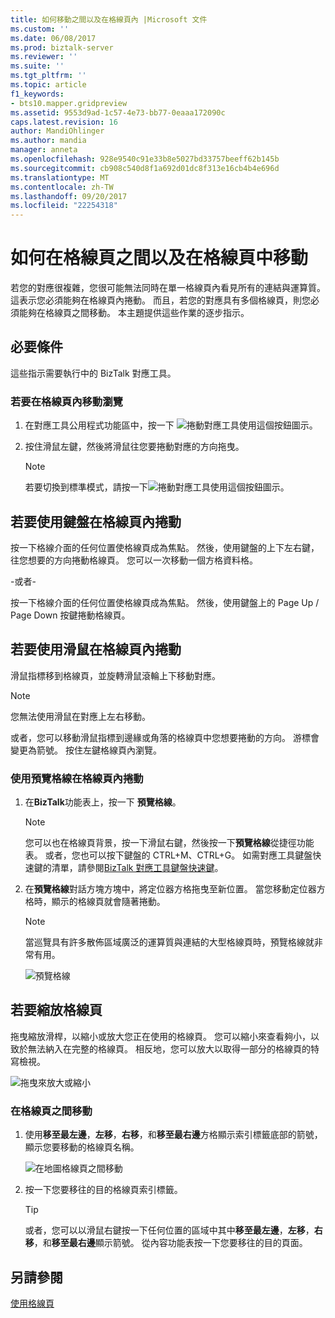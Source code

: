```yaml
---
title: 如何移動之間以及在格線頁內 |Microsoft 文件
ms.custom: ''
ms.date: 06/08/2017
ms.prod: biztalk-server
ms.reviewer: ''
ms.suite: ''
ms.tgt_pltfrm: ''
ms.topic: article
f1_keywords:
- bts10.mapper.gridpreview
ms.assetid: 9553d9ad-1c57-4e73-bb77-0eaaa172090c
caps.latest.revision: 16
author: MandiOhlinger
ms.author: mandia
manager: anneta
ms.openlocfilehash: 928e9540c91e33b8e5027bd33757beeff62b145b
ms.sourcegitcommit: cb908c540d8f1a692d01dc8f313e16cb4b4e696d
ms.translationtype: MT
ms.contentlocale: zh-TW
ms.lasthandoff: 09/20/2017
ms.locfileid: "22254318"
---
```

# <a name="how-to-move-between-and-within-grid-pages"></a>如何在格線頁之間以及在格線頁中移動
若您的對應很複雜，您很可能無法同時在單一格線頁內看見所有的連結與運算質。 這表示您必須能夠在格線頁內捲動。 而且，若您的對應具有多個格線頁，則您必須能夠在格線頁之間移動。 本主題提供這些作業的逐步指示。  
  
## <a name="prerequisites"></a>必要條件  
 這些指示需要執行中的 BizTalk 對應工具。  
  
### <a name="to-pan-within-a-grid-page"></a>若要在格線頁內移動瀏覽  
  
1.  在對應工具公用程式功能區中，按一下 ![捲動對應工具使用這個按鈕](../core/media/mapper-pan-hand.gif "Mapper_Pan_Hand")圖示。  
  
2.  按住滑鼠左鍵，然後將滑鼠往您要捲動對應的方向拖曳。  
  
    > [!NOTE]
    >  若要切換到標準模式，請按一下![捲動對應工具使用這個按鈕](../core/media/mapper-pan-hand.gif "Mapper_Pan_Hand")圖示。  
  
## <a name="to-scroll-within-a-grid-page-using-keyboard"></a>若要使用鍵盤在格線頁內捲動  
 按一下格線介面的任何位置使格線頁成為焦點。 然後，使用鍵盤的上下左右鍵，往您想要的方向捲動格線頁。 您可以一次移動一個方格資料格。  
  
 \-或者-  
  
 按一下格線介面的任何位置使格線頁成為焦點。 然後，使用鍵盤上的 Page Up / Page Down 按鍵捲動格線頁。  
  
## <a name="to-scroll-within-a-grid-page-using-mouse"></a>若要使用滑鼠在格線頁內捲動  
 滑鼠指標移到格線頁，並旋轉滑鼠滾輪上下移動對應。  
  
> [!NOTE]
>  您無法使用滑鼠在對應上左右移動。  
  
 或者，您可以移動滑鼠指標到邊緣或角落的格線頁中您想要捲動的方向。 游標會變更為箭號。 按住左鍵格線頁內瀏覽。  
  
### <a name="to-scroll-within-a-grid-page-by-using-the-grid-preview"></a>使用預覽格線在格線頁內捲動  
  
1.  在**BizTalk**功能表上，按一下 **預覽格線**。  
  
    > [!NOTE]
    >  您可以也在格線頁背景，按一下滑鼠右鍵，然後按一下**預覽格線**從捷徑功能表。 或者，您也可以按下鍵盤的 CTRL+M、CTRL+G。 如需對應工具鍵盤快速鍵的清單，請參閱[BizTalk 對應工具鍵盤快速鍵](../core/biztalk-mapper-keyboard-shortcuts.md)。  
  
2.  在**預覽格線**對話方塊方塊中，將定位器方格拖曳至新位置。 當您移動定位器方格時，顯示的格線頁就會隨著捲動。  
  
    > [!NOTE]
    >  當巡覽具有許多散佈區域廣泛的運算質與連結的大型格線頁時，預覽格線就非常有用。  
  
     ![預覽格線](../core/media/gridpreview.gif "GridPreview")  
  
## <a name="to-zoom-the-grid-page"></a>若要縮放格線頁  
 拖曳縮放滑桿，以縮小或放大您正在使用的格線頁。 您可以縮小來查看夠小，以致於無法納入在完整的格線頁。 相反地，您可以放大以取得一部分的格線頁的特寫檢視。  
  
 ![拖曳來放大或縮小](../core/media/zoom-gridpage.gif "Zoom_gridpage")  
  
### <a name="to-move-between-grid-pages"></a>在格線頁之間移動  
  
1.  使用**移至最左邊**，**左移**，**右移**，和**移至最右邊**方格顯示索引標籤底部的箭號，顯示您要移動的格線頁名稱。  
  
     ![在地圖格線頁之間移動](../core/media/move-between-grid-pages.gif "Move_between_grid_pages")  
  
2.  按一下您要移往的目的格線頁索引標籤。  
  
    > [!TIP]
    >  或者，您可以以滑鼠右鍵按一下任何位置的區域中其中**移至最左邊**，**左移**，**右移**，和**移至最右邊**顯示箭號。 從內容功能表按一下您要移往的目的頁面。  
  
## <a name="see-also"></a>另請參閱  
 [使用格線頁](../core/working-with-grid-pages.md)